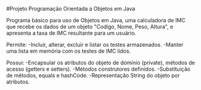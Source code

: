 #Projeto Programação Orientada a Objetos em Java

Programa básico para uso de Objetos em Java, uma calculadora de IMC que recebe os dados de um objeto "Codigo, Nome, Peso, Altura", e apresenta a taxa de IMC resultante para um usuário.

Permite:
-Incluir, alterar, excluir e listar os testes armazenados. 
-Manter uma lista em memória com os testes de IMC lidos.

Possui:
-Encapsular os atributos do objeto de domínio (private), métodos de acesso (getters e setters).
-Métodos construtores definidos.
-Substituição de métodos, equals e hashCode. 
-Representação String do objeto por atributos. 
